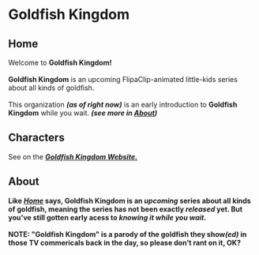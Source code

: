 # Goldfish Kingdom

## Home

Welcome to <b>Goldfish Kingdom!</b><br><br><b>Goldfish Kingdom</b> is an upcoming FlipaClip-animated little-kids series about all kinds of goldfish.<br><br>This organization <b><i>(as of right now)</i></b> is an early introduction to <b>Goldfish Kingdom</b> while you wait. <b><i>(see more in <a href="#About" title="About">About</a>)</i></b>

## Characters

See on the <a href="https://goldfishkingdom.github.io/#Characters" title="Goldfish Kingdom Website"><b><i>Goldfish Kingdom Website.</i><b></a>

## About

Like <b><i><a href="#Home" title="Home">Home</a></i></b> says, <b>Goldfish Kingdom</b> is an <b><i>upcoming</i></b> series about all kinds of goldfish, meaning the series has not been exactly <b><i>released</i></b> yet. But you've still gotten early acess to <b><i>knowing it while you wait.</i></b><br><br>
<b>NOTE: "Goldfish Kingdom"</b> is a parody of the goldfish they show<i>(ed)</i> in those TV commericals back in the day, so please don't rant on it, OK?
